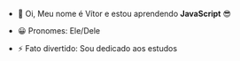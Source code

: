 

- 👋 Oi, Meu nome é Vítor e estou aprendendo **JavaScript** 😎
  
- 😀 Pronomes: Ele/Dele
- ⚡ Fato divertido: Sou dedicado aos estudos

<!---
vitorbite/vitorbite is a ✨ special ✨ repository because its `README.md` (this file) appears on your GitHub profile.
You can click the Preview link to take a look at your changes.
--->
